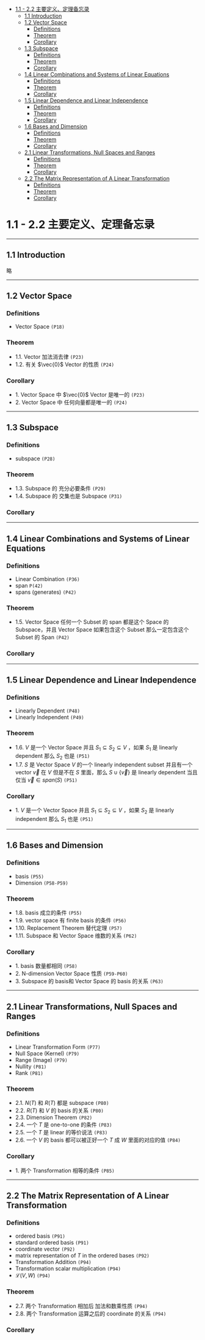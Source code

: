 <!-- TOC depthFrom:1 depthTo:6 withLinks:1 updateOnSave:1 orderedList:0 -->

- [1.1 - 2.2 主要定义、定理备忘录](#11-22-主要定义定理备忘录)
	- [1.1 Introduction](#11-introduction)
	- [1.2 Vector Space](#12-vector-space)
		- [Definitions](#definitions)
		- [Theorem](#theorem)
		- [Corollary](#corollary)
	- [1.3 Subspace](#13-subspace)
		- [Definitions](#definitions)
		- [Theorem](#theorem)
		- [Corollary](#corollary)
	- [1.4 Linear Combinations and Systems of Linear Equations](#14-linear-combinations-and-systems-of-linear-equations)
		- [Definitions](#definitions)
		- [Theorem](#theorem)
		- [Corollary](#corollary)
	- [1.5 Linear Dependence and Linear Independence](#15-linear-dependence-and-linear-independence)
		- [Definitions](#definitions)
		- [Theorem](#theorem)
		- [Corollary](#corollary)
	- [1.6 Bases and Dimension](#16-bases-and-dimension)
		- [Definitions](#definitions)
		- [Theorem](#theorem)
		- [Corollary](#corollary)
	- [2.1 Linear Transformations, Null Spaces and Ranges](#21-linear-transformations-null-spaces-and-ranges)
		- [Definitions](#definitions)
		- [Theorem](#theorem)
		- [Corollary](#corollary)
	- [2.2 The Matrix Representation of A Linear Transformation](#22-the-matrix-representation-of-a-linear-transformation)
		- [Definitions](#definitions)
		- [Theorem](#theorem)
		- [Corollary](#corollary)

<!-- /TOC -->

# 1.1 - 2.2 主要定义、定理备忘录
---

## 1.1 Introduction

略

---
## 1.2 Vector Space

### Definitions

* Vector Space `(P18)`

### Theorem

* 1.1. Vector 加法消去律 `(P23)`
* 1.2. 有关 $\vec{0}$ Vector 的性质 `(P24)`

### Corollary

* 1\. Vector Space 中 $\vec{0}$ Vector 是唯一的 `(P23)`
* 2\. Vector Space 中 任何向量都是唯一的 `(P24)`
---
## 1.3 Subspace

### Definitions

* subspace `(P28)`

### Theorem

* 1.3. Subspace 的 充分必要条件 `(P29)`
* 1.4. Subspace 的 交集也是 Subspace `(P31)`

### Corollary

---
## 1.4 Linear Combinations and Systems of Linear Equations

### Definitions

* Linear Combination `(P36)`
* span `P(42)`
* spans (generates) `(P42)`

### Theorem

* 1.5. Vector Space 任何一个 Subset 的 span 都是这个 Space 的 Subspace，并且 Vector Space 如果包含这个 Subset 那么一定包含这个 Subset 的 Span `(P42)`

### Corollary

---
## 1.5 Linear Dependence and Linear Independence

### Definitions

* Linearly Dependent `(P48)`
* Linearly Independent `(P49)`

### Theorem

* 1.6. $V$ 是一个 Vector Space 并且 $S_1 \subseteq S_2 \subseteq V$ ，如果 $S_1$ 是 linearly dependent 那么 $S_2$ 也是 `(P51)`
* 1.7. $S$ 是 Vector Space $V$ 的一个 linearly independent subset 并且有一个 vector $\vec{v}$ 在 $V$ 但是不在 $S$ 里面，那么 $S \cup{\{\vec{v}\}}$ 是 linearly dependent 当且仅当 $\vec{v} \in span(S)$ `(P51)`

### Corollary

* 1\. $V$ 是一个 Vector Space 并且 $S_1 \subseteq S_2 \subseteq V$ ，如果 $S_2$ 是 linearly independent 那么 $S_1$ 也是 `(P51)`

---
## 1.6 Bases and Dimension

### Definitions

* basis `(P55)`
* Dimension `(P58-P59)`

### Theorem

* 1.8. basis 成立的条件 `(P55)`
* 1.9. vector space 有 finite basis 的条件 `(P56)`
* 1.10. Replacement Theorem 替代定理 `(P57)`
* 1.11. Subspace 和 Vector Space 维数的关系 `(P62)`


### Corollary

* 1\. basis 数量都相同 `(P58)`
* 2\. N-dimension Vector Space 性质 `(P59-P60)`
* 3\. Subspace 的 basis和 Vector Space 的 basis 的关系 `(P63)`


---
## 2.1 Linear Transformations, Null Spaces and Ranges

### Definitions

* Linear Transformation Form `(P77)`
* Null Space (Kernel) `(P79)`
* Range (Image) `(P79)`
* Nullity `(P81)`
* Rank `(P81)`

### Theorem

* 2.1. $N(T)$ 和 $R(T)$ 都是 subspace `(P80)`
* 2.2. $R(T)$ 和 $V$ 的 basis 的关系 `(P80)`
* 2.3. Dimension Theorem `(P82)`
* 2.4. 一个 $T$ 是 one-to-one 的条件 `(P83)`
* 2.5. 一个 $T$ 是 linear 的等价说法 `(P83)`
* 2.6. 一个 $V$ 的 basis 都可以被正好一个 $T$ 成 $W$ 里面的对应的值 `(P84)`


### Corollary

* 1\. 两个 Transformation 相等的条件 `(P85)`

---
## 2.2 The Matrix Representation of A Linear Transformation

### Definitions

* ordered basis `(P91)`
* standard ordered basis `(P91)`
* coordinate vector `(P92)`
* matrix representation of $T$ in the ordered bases `(P92)`
* Transformation Addition `(P94)`
* Transformation scalar multiplication `(P94)`
* $\mathcal{L}(V,W)$ `(P94)`

### Theorem

* 2.7. 两个 Transformation 相加后 加法和数乘性质 `(P94)`
* 2.8. 两个 Transformation 运算之后的 coordinate 的关系 `(P94)`

### Corollary
